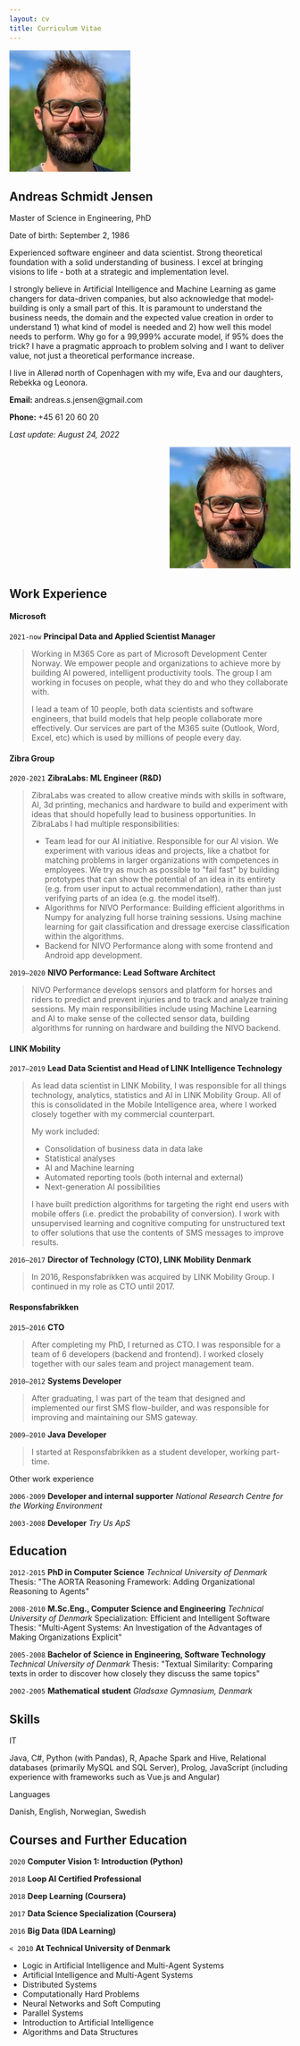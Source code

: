 ```yaml
---
layout: cv
title: Curriculum Vitae
---
```


<div class="row mt-5">
    <div class="col-sm">
        <div id="portrait">
            <img src="img/asj.jpg" class="rounded-circle border float-right ml-3 mb-2" />
        </div>
        <h2 class="border-0">Andreas Schmidt Jensen</h2>
        <p class="lead">Master of Science in Engineering, PhD</p>
        <p>Date of birth: September 2, 1986</p>
        <p>
            Experienced software engineer and data scientist. Strong theoretical foundation with a solid understanding of business. I excel at bringing visions to life - both at a strategic and implementation level.
        </p>
        <p>
            I strongly believe in Artificial Intelligence and Machine Learning as game changers for data-driven companies, but also acknowledge that model-building is only a small part of this. It is paramount to understand the business needs, the domain and the expected value creation in order to understand 1) what kind of model is needed and 2) how well this model needs to perform. Why go for a 99,999% accurate model, if 95% does the trick? I have a pragmatic approach to problem solving and I want to deliver value, not just a theoretical performance increase.
        </p>
        <p>
            I live in Allerød north of Copenhagen with my wife, Eva and our daughters, Rebekka og Leonora.
        </p>
        <p>
            <b>Email: </b> andreas.s.jensen@gmail.com
        </p>
        <p>
            <b>Phone: </b> +45 61 20 60 20
        </p>
        <p class="float-right"><i>Last update: August 24, 2022</i></p>
    </div>
</div>
<div class="row mb-5">
    <div id="portrait-mini" class="col" style="text-align: right">
        <img src="img/asj.jpg" class="rounded-circle border" />
    </div>
</div>

## Work Experience

#### Microsoft
`2021-now`
**Principal Data and Applied Scientist Manager**
> Working in M365 Core as part of Microsoft Development Center Norway. We empower people and organizations to achieve more by building AI powered, intelligent productivity tools. The group I am working in focuses on people, what they do and who they collaborate with. 
> 
> I lead a team of 10 people, both data scientists and software engineers, that build models that help people collaborate more effectively. Our services are part of the M365 suite (Outlook, Word, Excel, etc) which is used by millions of people every day.

#### Zibra Group

`2020-2021`
**ZibraLabs: ML Engineer (R&D)**
> ZibraLabs was created to allow creative minds with skills in software, AI, 3d printing, mechanics and hardware to build and experiment with ideas that should hopefully lead to business opportunities. In ZibraLabs I had multiple responsibilities:
> - Team lead for our AI initiative. Responsible for our AI vision. We experiment with various ideas and projects, like a chatbot for matching problems in larger organizations with competences in employees. We try as much as possible to "fail fast" by building prototypes that can show the potential of an idea in its entirety (e.g. from user input to actual recommendation), rather than just verifying parts of an idea (e.g. the model itself).
> - Algorithms for NIVO Performance: Building efficient algorithms in Numpy for analyzing full horse training sessions. Using machine learning for gait classification and dressage exercise classification within the algorithms.
> - Backend for NIVO Performance along with some frontend and Android app development. 

`2019—2020`
**NIVO Performance: Lead Software Architect**
> NIVO Performance develops sensors and platform for horses and riders to predict and prevent injuries and to track and analyze training sessions.
> My main responsibilities include using Machine Learning and AI to make sense of the collected sensor data, building algorithms for running on hardware and building the NIVO  backend.

#### LINK Mobility

`2017—2019`
**Lead Data Scientist and Head of LINK Intelligence Technology**
> As lead data scientist in LINK Mobility, I was responsible for all things technology, analytics, statistics and AI in LINK Mobility Group. All of this is consolidated in the Mobile Intelligence area, where I worked closely together with my commercial counterpart. 
>
> My work included:
> - Consolidation of business data in data lake
> - Statistical analyses
> - AI and Machine learning
> - Automated reporting tools (both internal and external)
> - Next-generation AI possibilities
>
> I have built prediction algorithms for targeting the right end users with mobile offers (i.e. predict the probability of conversion). I work with unsupervised learning and cognitive computing for unstructured text to offer solutions that use the contents of SMS messages to improve results.

`2016—2017`
**Director of Technology (CTO), LINK Mobility Denmark**
> In 2016, Responsfabrikken was acquired by LINK Mobility Group. I continued in my role as CTO until 2017.

#### Responsfabrikken    

`2015—2016`
**CTO**
> After completing my PhD, I returned as CTO. I was responsible for a team of 6 developers (backend and frontend). I worked closely together with our sales team and project management team. 

`2010—2012`
**Systems Developer**
> After graduating, I was part of the team that designed and implemented our first SMS flow-builder, and was responsible for improving and maintaining our SMS gateway. 

`2009—2010`
**Java Developer**
> I started at Responsfabrikken as a student developer, working part-time. 

<p class="lead">Other work experience</p>

`2006-2009`
**Developer and internal supporter**
_National Research Centre for the Working Environment_

`2003-2008`
**Developer**
_Try Us ApS_

## Education

`2012-2015`
**PhD in Computer Science**
_Technical University of Denmark_
Thesis: "The AORTA Reasoning Framework: Adding Organizational Reasoning to Agents"

`2008-2010`
**M.Sc.Eng., Computer Science and Engineering**
_Technical University of Denmark_
Specialization: Efficient and Intelligent Software
Thesis: "Multi-Agent Systems: An Investigation of the Advantages of Making Organizations Explicit"

`2005-2008`
**Bachelor of Science in Engineering, Software Technology**
_Technical University of Denmark_
Thesis: "Textual Similarity: Comparing texts in order to discover how closely they discuss the same topics"

`2002-2005`
**Mathematical student**
_Gladsaxe Gymnasium, Denmark_

## Skills

<p class="lead mb-0">IT</p>
Java, C#, Python (with Pandas), R, Apache Spark and Hive, Relational databases (primarily MySQL and SQL Server), Prolog, JavaScript (including experience with frameworks such as Vue.js and Angular)

<p class="lead mb-0">Languages</p>
Danish, English, Norwegian, Swedish

## Courses and Further Education

`2020`
**Computer Vision 1: Introduction (Python)**

`2018`
**Loop AI Certified Professional**

`2018`
**Deep Learning (Coursera)**

`2017`
**Data Science Specialization (Coursera)**

`2016`
**Big Data (IDA Learning)**

`< 2010`
**At Technical University of Denmark**
* Logic in Artificial Intelligence and Multi-Agent Systems
* Artificial Intelligence and Multi-Agent Systems
* Distributed Systems   
* Computationally Hard Problems
* Neural Networks and Soft Computing
* Parallel Systems
* Introduction to Artificial Intelligence
* Algorithms and Data Structures

